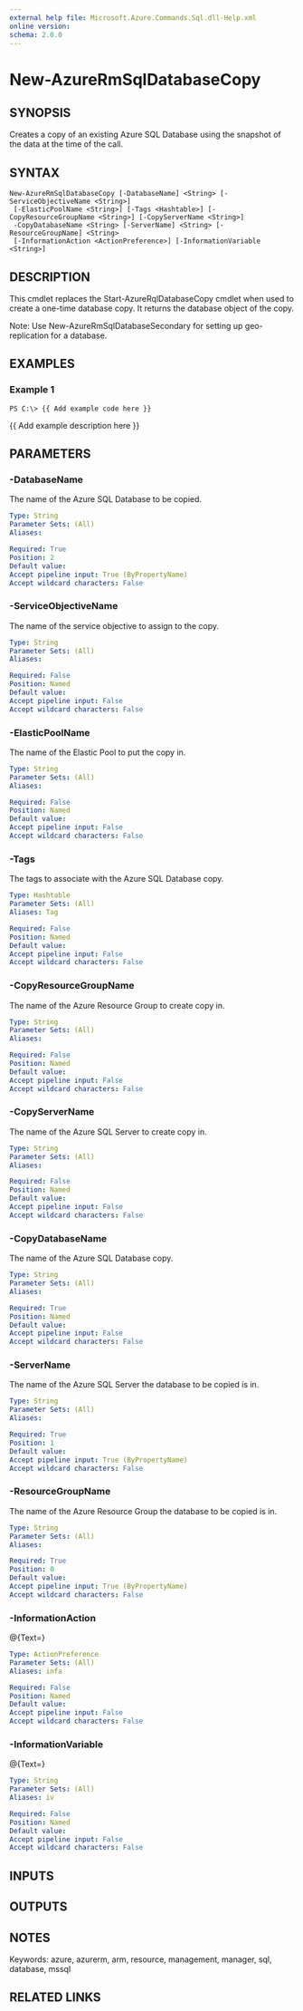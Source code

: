 ```yaml
---
external help file: Microsoft.Azure.Commands.Sql.dll-Help.xml
online version: 
schema: 2.0.0
---
```


# New-AzureRmSqlDatabaseCopy
## SYNOPSIS
Creates a copy of an existing Azure SQL Database using the snapshot of the data at the time of the call.

## SYNTAX

```
New-AzureRmSqlDatabaseCopy [-DatabaseName] <String> [-ServiceObjectiveName <String>]
 [-ElasticPoolName <String>] [-Tags <Hashtable>] [-CopyResourceGroupName <String>] [-CopyServerName <String>]
 -CopyDatabaseName <String> [-ServerName] <String> [-ResourceGroupName] <String>
 [-InformationAction <ActionPreference>] [-InformationVariable <String>]
```

## DESCRIPTION
This cmdlet replaces the Start-AzureRqlDatabaseCopy cmdlet when used to create a one-time database copy.
It returns the database object of the copy.

Note: Use New-AzureRmSqlDatabaseSecondary for setting up geo-replication for a database.

## EXAMPLES

### Example 1
```
PS C:\> {{ Add example code here }}
```

{{ Add example description here }}

## PARAMETERS

### -DatabaseName
The name of the Azure SQL Database to be copied.

```yaml
Type: String
Parameter Sets: (All)
Aliases: 

Required: True
Position: 2
Default value: 
Accept pipeline input: True (ByPropertyName)
Accept wildcard characters: False
```

### -ServiceObjectiveName
The name of the service objective to assign to the copy.

```yaml
Type: String
Parameter Sets: (All)
Aliases: 

Required: False
Position: Named
Default value: 
Accept pipeline input: False
Accept wildcard characters: False
```

### -ElasticPoolName
The name of the Elastic Pool to put the copy in.

```yaml
Type: String
Parameter Sets: (All)
Aliases: 

Required: False
Position: Named
Default value: 
Accept pipeline input: False
Accept wildcard characters: False
```

### -Tags
The tags to associate with the Azure SQL Database copy.

```yaml
Type: Hashtable
Parameter Sets: (All)
Aliases: Tag

Required: False
Position: Named
Default value: 
Accept pipeline input: False
Accept wildcard characters: False
```

### -CopyResourceGroupName
The name of the Azure Resource Group to create copy in.

```yaml
Type: String
Parameter Sets: (All)
Aliases: 

Required: False
Position: Named
Default value: 
Accept pipeline input: False
Accept wildcard characters: False
```

### -CopyServerName
The name of the Azure SQL Server to create copy in.

```yaml
Type: String
Parameter Sets: (All)
Aliases: 

Required: False
Position: Named
Default value: 
Accept pipeline input: False
Accept wildcard characters: False
```

### -CopyDatabaseName
The name of the Azure SQL Database copy.

```yaml
Type: String
Parameter Sets: (All)
Aliases: 

Required: True
Position: Named
Default value: 
Accept pipeline input: False
Accept wildcard characters: False
```

### -ServerName
The name of the Azure SQL Server the database to be copied is in.

```yaml
Type: String
Parameter Sets: (All)
Aliases: 

Required: True
Position: 1
Default value: 
Accept pipeline input: True (ByPropertyName)
Accept wildcard characters: False
```

### -ResourceGroupName
The name of the Azure Resource Group the database to be copied is in.

```yaml
Type: String
Parameter Sets: (All)
Aliases: 

Required: True
Position: 0
Default value: 
Accept pipeline input: True (ByPropertyName)
Accept wildcard characters: False
```

### -InformationAction
@{Text=}

```yaml
Type: ActionPreference
Parameter Sets: (All)
Aliases: infa

Required: False
Position: Named
Default value: 
Accept pipeline input: False
Accept wildcard characters: False
```

### -InformationVariable
@{Text=}

```yaml
Type: String
Parameter Sets: (All)
Aliases: iv

Required: False
Position: Named
Default value: 
Accept pipeline input: False
Accept wildcard characters: False
```

## INPUTS

## OUTPUTS

## NOTES
Keywords: azure, azurerm, arm, resource, management, manager, sql, database, mssql

## RELATED LINKS


